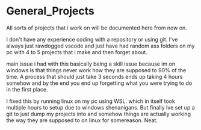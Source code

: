 # General_Projects
All sorts of projects that i work on will be documented here from now on. 

I don't have any experience coding with a repository or using git. I've always just rawdogged vscode and just have had random ass folders on my pc with 4 to 5 projects that i make and then forget about.

main issue i had with this basically being a skill issue because im on windows is that things never work how they are supposed to 90% of the time.
A process that should just take 3 seconds ends up taking 4 hours somehow and by the end you end up forgetting what you were trying to do in the first place.

I fixed this by running linux on my pc using WSL. which in itself took multiple hours to setup due to windows shenanigans.
But finally Ive set up a git to just dump my projects into and somehow things are actually working the way they are supposed to on linux for somereason. Neat.


